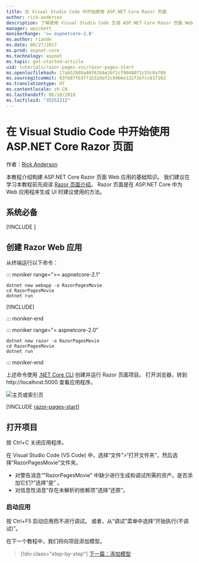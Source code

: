 ```yaml
---
title: 在 Visual Studio Code 中开始使用 ASP.NET Core Razor 页面
author: rick-anderson
description: 了解使用 Visual Studio Code 生成 ASP.NET Core Razor 页面 Web 应用的基础知识。
manager: wpickett
monikerRange: '>= aspnetcore-2.0'
ms.author: riande
ms.date: 08/27/2017
ms.prod: aspnet-core
ms.technology: aspnet
ms.topic: get-started-article
uid: tutorials/razor-pages-vsc/razor-pages-start
ms.openlocfilehash: 17ab52b80a40f6204e2bf2cf9048071c55c0a708
ms.sourcegitcommit: 63fb07fb3f71b32daf2c9466e132f2e7cc617163
ms.translationtype: HT
ms.contentlocale: zh-CN
ms.lasthandoff: 06/10/2018
ms.locfileid: "35252212"
---
```

# <a name="get-started-with-aspnet-core-razor-pages-in-visual-studio-code"></a>在 Visual Studio Code 中开始使用 ASP.NET Core Razor 页面

作者：[Rick Anderson](https://twitter.com/RickAndMSFT)

本教程介绍构建 ASP.NET Core Razor 页面 Web 应用的基础知识。 我们建议在学习本教程前先阅读 [Razor 页面介绍](xref:mvc/razor-pages/index)。 Razor 页面是在 ASP.NET Core 中为 Web 应用程序生成 UI 时建议使用的方法。

## <a name="prerequisites"></a>系统必备

[!INCLUDE [](~/includes/net-core-prereqs-vscode.md)]

## <a name="create-a-razor-web-app"></a>创建 Razor Web 应用

从终端运行以下命令：

::: moniker range=">= aspnetcore-2.1"

```console
dotnet new webapp -o RazorPagesMovie
cd RazorPagesMovie
dotnet run
```

[!INCLUDE[](~/includes/webapp-alias-notice.md)]

::: moniker-end

::: moniker range="= aspnetcore-2.0"

```console
dotnet new razor -o RazorPagesMovie
cd RazorPagesMovie
dotnet run
```

::: moniker-end

上述命令使用 [.NET Core CLI](https://docs.microsoft.com/dotnet/core/tools/dotnet) 创建并运行 Razor 页面项目。 打开浏览器，转到 http://localhost:5000 查看应用程序。

![主页或索引页](../razor-pages/razor-pages-start/_static/home.png)

[!INCLUDE [razor-pages-start](../../includes/RP/razor-pages-start.md)]

## <a name="open-the-project"></a>打开项目

按 Ctrl+C 关闭应用程序。

在 Visual Studio Code (VS Code) 中，选择“文件”>“打开文件夹”，然后选择“RazorPagesMovie”文件夹。

- 对警告消息“"RazorPagesMovie" 中缺少进行生成和调试所需的资产。是否添加它们?”选择“是” 。
- 对信息性消息“存在未解析的依赖项”选择“还原”。

### <a name="launch-the-app"></a>启动应用

按 Ctrl+F5 启动应用而不进行调试。 或者，从“调试”菜单中选择“开始执行(不调试)”。

在下一个教程中，我们将向项目添加模型。 

> [!div class="step-by-step"]
> [下一篇：添加模型](xref:tutorials/razor-pages-vsc/model)  
